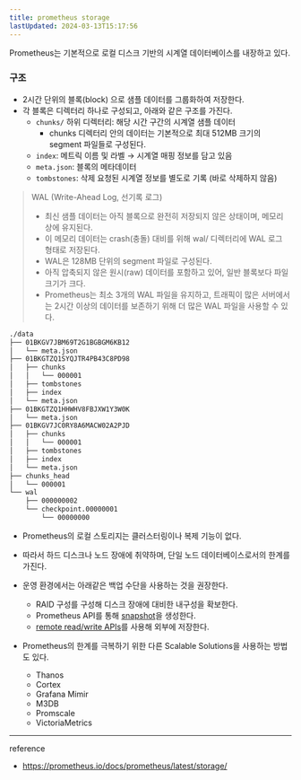 ```yaml
---
title: prometheus storage
lastUpdated: 2024-03-13T15:17:56
---
```

Prometheus는 기본적으로 로컬 디스크 기반의 시계열 데이터베이스를 내장하고 있다.

### 구조

- 2시간 단위의 블록(block) 으로 샘플 데이터를 그룹화하여 저장한다.
- 각 블록은 디렉터리 하나로 구성되고, 아래와 같은 구조를 가진다.
  - `chunks/` 하위 디렉터리: 해당 시간 구간의 시계열 샘플 데이터
    - chunks 디렉터리 안의 데이터는 기본적으로 최대 512MB 크기의 segment 파일들로 구성된다.
  - `index`: 메트릭 이름 및 라벨 → 시계열 매핑 정보를 담고 있음
  - `meta.json`: 블록의 메타데이터
  - `tombstones`: 삭제 요청된 시계열 정보를 별도로 기록 (바로 삭제하지 않음)

> WAL (Write-Ahead Log, 선기록 로그)<br/>
>
> - 최신 샘플 데이터는 아직 블록으로 완전히 저장되지 않은 상태이며, 메모리 상에 유지된다.
> - 이 메모리 데이터는 crash(충돌) 대비를 위해 wal/ 디렉터리에 WAL 로그 형태로 저장된다.
> - WAL은 128MB 단위의 segment 파일로 구성된다.
> - 아직 압축되지 않은 원시(raw) 데이터를 포함하고 있어, 일반 블록보다 파일 크기가 크다.
> - Prometheus는 최소 3개의 WAL 파일을 유지하고, 트래픽이 많은 서버에서는 2시간 이상의 데이터를 보존하기 위해 더 많은 WAL 파일을 사용할 수 있다.

```bash
./data
├── 01BKGV7JBM69T2G1BGBGM6KB12
│   └── meta.json
├── 01BKGTZQ1SYQJTR4PB43C8PD98
│   ├── chunks
│   │   └── 000001
│   ├── tombstones
│   ├── index
│   └── meta.json
├── 01BKGTZQ1HHWHV8FBJXW1Y3W0K
│   └── meta.json
├── 01BKGV7JC0RY8A6MACW02A2PJD
│   ├── chunks
│   │   └── 000001
│   ├── tombstones
│   ├── index
│   └── meta.json
├── chunks_head
│   └── 000001
└── wal
    ├── 000000002
    └── checkpoint.00000001
        └── 00000000
```

- Prometheus의 로컬 스토리지는 클러스터링이나 복제 기능이 없다.
- 따라서 하드 디스크나 노드 장애에 취약하며, 단일 노드 데이터베이스로서의 한계를 가진다.
- 운영 환경에서는 아래같은 백업 수단을 사용하는 것을 권장한다.
  - RAID 구성를 구성해 디스크 장애에 대비한 내구성을 확보한다.
  - Prometheus API를 통해 [snapshot](https://prometheus.io/docs/prometheus/latest/querying/api/#snapshot)을 생성한다.
  - [remote read/write APIs](https://prometheus.io/docs/operating/integrations/#remote-endpoints-and-storage)를 사용해 외부에 저장한다.

- Prometheus의 한계를 극복하기 위한 다른 Scalable Solutions을 사용하는 방법도 있다.
  - Thanos
  - Cortex
  - Grafana Mimir
  - M3DB
  - Promscale
  - VictoriaMetrics

---
reference

- <https://prometheus.io/docs/prometheus/latest/storage/>

